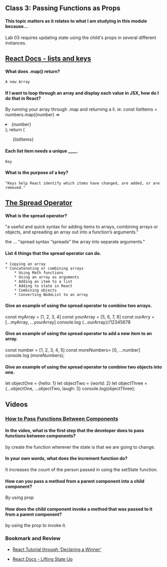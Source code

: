 ## Class 3: Passing Functions as Props


#### This topic matters as it relates to what I am studying in this module because...
Lab 03 requires updating state using the child's props in several different instances. 


## [React Docs - lists and keys](https://reactjs.org/docs/lists-and-keys.html)

#### What does .map() return?
    A new Array

#### If I want to loop through an array and display each value in JSX, how do I do that in React?
By running your array through .map and returning a li. 
ie:
  const listItems = numbers.map((number) =>
    <li>{number}</li>
  );
  return (
    <ul>{listItems}</ul>


#### Each list item needs a unique ____.
    Key

#### What is the purpose of a key?
    "Keys help React identify which items have changed, are added, or are removed."

## [The Spread Operator](https://medium.com/coding-at-dawn/how-to-use-the-spread-operator-in-javascript-b9e4a8b06fab)

#### What is the spread operator?
"a useful and quick syntax for adding items to arrays, combining arrays or objects, and spreading an array out into a function’s arguments."

the ... "spread syntax “spreads” the array into separate arguments."

#### List 4 things that the spread operator can do.
    * Copying an array
    * Concatenating or combining arrays
        * Using Math functions
        * Using an array as arguments
        * Adding an item to a list
        * Adding to state in React
        * Combining objects
        * Converting NodeList to an array


#### Give an example of using the spread operator to combine two arrays.
const myArray = [1, 2, 3, 4]
const yourArray = [5, 6, 7, 8]
const ourArry = [...myArray, ...yourArray]
console.log (...ourArray)//12345678

#### Give an example of using the spread operator to add a new item to an array.
const number = [1, 2, 3, 4, 5]
const moreNumbers= [0, ...number]
console.log (moreNumbers);

#### Give an example of using the spread operator to combine two objects into one.

let objectOne = {hello: 1}
let objectTwo = {world: 2}
let objectThree = {...objectOne, ...objectTwo, laugh: 3}
console.log(objectThree);

## Videos

### [How to Pass Functions Between Components](https://www.youtube.com/watch?v=c05OL7XbwXU)

#### In the video, what is the first step that the developer does to pass functions between components?
by create the function wherever the state is that we are going to change.


#### In your own words, what does the increment function do?
It increases the count of the person passed in using the setState function.

#### How can you pass a method from a parent component into a child component?
By using prop

#### How does the child component invoke a method that was passed to it from a parent component?
 by using the prop to invoke it. 

### Bookmark and Review

* [React Tutorial through ‘Declaring a Winner’](https://reactjs.org/tutorial/tutorial.html)

* [React Docs - Lifting State Up](https://reactjs.org/docs/lifting-state-up.html)